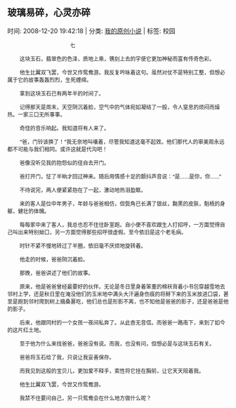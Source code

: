 
<h2>玻璃易碎，心灵亦碎</h2>

<span class="time SG_txtc">时间: 2008-12-20 19:42:18 | 分类: [我的原创小说](./BlogClass_我的原创小说.md) | 标签: 校园</span>
<!--
<table>
    <tbody>
        <tr>
            <td>时间: 2008-12-20 19:42:18</td>
            <td>分类: [我的原创小说](./BlogClass_我的原创小说.md) </td>
            <td> 标签: 校园 </td>
        </tr>
    </tbody>
</table>
-->
<div class="articalContent" id="sina_keyword_ad_area2">
<p style="TEXT-INDENT: 2em"><font style="FONT-SIZE: 12px"> <wbr/> <wbr/> <wbr/> <wbr/> <wbr/> <wbr/> <wbr/> <wbr/> <wbr/> <wbr/> <wbr/> <wbr/> <wbr/> <wbr/> <wbr/> <wbr/> <wbr/> <wbr/> <wbr/> <wbr/> <wbr/> <wbr/> <wbr/> <wbr/> <wbr/> <wbr/> <wbr/> <wbr/> <wbr/> <wbr/> <wbr/> <wbr/> <wbr/> <wbr/>
七</font></p>
<p style="TEXT-INDENT: 2em"><font style="FONT-SIZE: 12px">这块玉石，翡翠色的色泽，质地上乘，镌刻上去的字使它更加神秘而富有传奇色彩。</font></p>
<p style="TEXT-INDENT: 2em"><font style="FONT-SIZE: 12px">他生比翼双飞罢，今世又作鸳鸯游。我反复吟咏着这句。虽然对仗不是特别工整，但想必属于它的故事轰轰烈烈，生死缠绵。</font></p>
<p style="TEXT-INDENT: 2em"><font style="FONT-SIZE: 12px">拿到这块玉石已有两年半的时间了。</font></p>
<p style="TEXT-INDENT: 2em"><font style="FONT-SIZE: 12px">记得那天是周末，天空阴沉着脸，空气中的气体宛如凝结了一般，令人窒息的烦闷而燥热。一家三口无所事事。</font></p>
<p style="TEXT-INDENT: 2em"><font style="FONT-SIZE: 12px">奇怪的音乐响起。我知道将有人来了。</font></p>
<p style="TEXT-INDENT: 2em"><font style="FONT-SIZE: 12px">“爸，门铃该换了！”我无奈地叫嚷着，尽管我知道这毫不起效。他们那代人的审美观永远都不可能与我们相同。或许这就是代沟吧！</font></p>
<p style="TEXT-INDENT: 2em"><font style="FONT-SIZE: 12px">爸像没听见我的抱怨似的径自去开门。</font></p>
<p style="TEXT-INDENT: 2em"><font style="FONT-SIZE: 12px">爸打开门，怔了半晌才回过神来。随后用情感十足的颤抖声音说：“是……是你，你……”</font></p>
<p style="TEXT-INDENT: 2em"><font style="FONT-SIZE: 12px">不待说完，两人便紧紧抱在了一起，激动地热泪盈眶。</font></p>
<p style="TEXT-INDENT: 2em"><font style="FONT-SIZE: 12px">来的客人是位中年男子，年龄与爸爸相仿，但鬓角已长满了银丝，黝黑的皮肤，魁梧的身躯，健壮的体魄。</font></p>
<p style="TEXT-INDENT: 2em"><font style="FONT-SIZE: 12px">每每家中来了客人，我总也忍不住往卧室跑。自小便不喜欢跟生人打招呼，一方面觉得自己叫出来特别拗口，另一方面觉得那些招呼很虚假。至今依旧是这个老毛病。</font></p>
<p style="TEXT-INDENT: 2em"><font style="FONT-SIZE: 12px">时针不紧不慢地转过了半圈，依旧毫不厌烦地旋转着。</font></p>
<p style="TEXT-INDENT: 2em"><font style="FONT-SIZE: 12px">他走的时候，爸爸阴沉着脸。</font></p>
<p style="TEXT-INDENT: 2em"><font style="FONT-SIZE: 12px">那晚，爸爸讲述了他们的故事。</font></p>
<p style="TEXT-INDENT: 2em"><font style="FONT-SIZE: 12px">原来，他是爸爸曾经最要好的伙伴。无论是冬日里身着笨重的棉袄背着小书包穿越雪地去邻村上学，还是秋日里在淹没他们的玉米地中满头大汗遍身伤痕的将掰下来的玉米放进口袋，甚至是跑到邻村爬到树上摘桑葚吃，他们总也是形影不离，也不知他是爸爸的影子，还是爸爸是他的影子。</font></p>
<p style="TEXT-INDENT: 2em"><font style="FONT-SIZE: 12px">后来，他跟同村的一个女孩一夜间私奔了。从此杳无音信。而爸爸一路南下，来到了如今的这片红土地。</font></p>
<p style="TEXT-INDENT: 2em"><font style="FONT-SIZE: 12px">至于他为什么来找爸爸，爸爸没有说。而我，也没有问，但想必是与这块玉石有关。</font></p>
<p style="TEXT-INDENT: 2em"><font style="FONT-SIZE: 12px">爸爸将玉石给了我，只说让我妥善保存。</font></p>
<p style="TEXT-INDENT: 2em"><font style="FONT-SIZE: 12px">而我见到这般的宝贝儿，更加爱不释手，索性将它挂在胸前，让它天天陪着我。</font></p>
<p style="TEXT-INDENT: 2em"><font style="FONT-SIZE: 12px">他生比翼双飞罢，今世又作鸳鸯游。</font></p>
<p style="TEXT-INDENT: 2em"><font style="FONT-SIZE: 12px">我禁不住要问自己，另一只鸳鸯会在什么地方做什么呢？</font></p>
</div>
